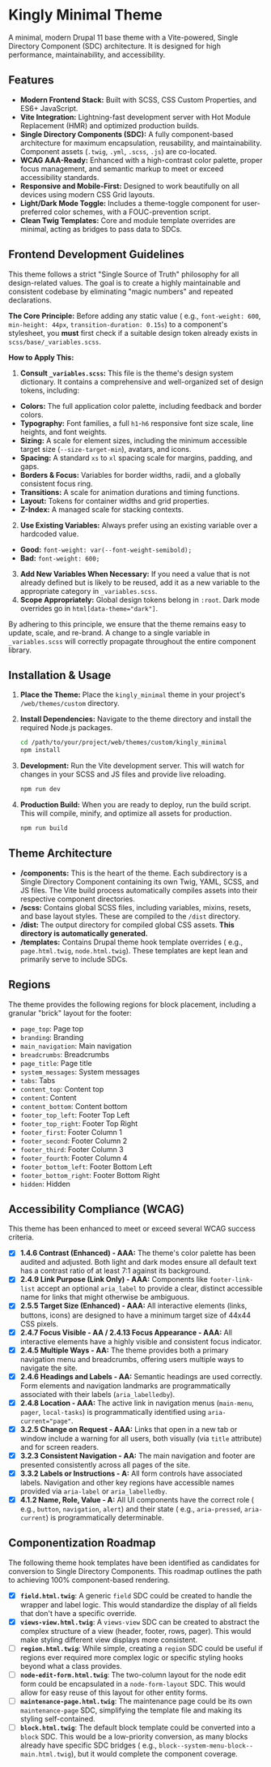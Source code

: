 # Kingly Minimal Theme

A minimal, modern Drupal 11 base theme with a Vite-powered, Single Directory
Component (SDC) architecture. It is designed for high performance,
maintainability, and accessibility.

## Features

* **Modern Frontend Stack:** Built with SCSS, CSS Custom Properties, and ES6+
  JavaScript.
* **Vite Integration:** Lightning-fast development server with Hot Module
  Replacement (HMR) and optimized production builds.
* **Single Directory Components (SDC):** A fully component-based architecture
  for maximum encapsulation, reusability, and maintainability. Component
  assets (`.twig`, `.yml`, `.scss`, `.js`) are co-located.
* **WCAG AAA-Ready:** Enhanced with a high-contrast color palette, proper focus
  management, and semantic markup to meet or exceed accessibility standards.
* **Responsive and Mobile-First:** Designed to work beautifully on all devices
  using modern CSS Grid layouts.
* **Light/Dark Mode Toggle:** Includes a theme-toggle component for
  user-preferred color schemes, with a FOUC-prevention script.
* **Clean Twig Templates:** Core and module template overrides are minimal,
  acting as bridges to pass data to SDCs.

## Frontend Development Guidelines

This theme follows a strict "Single Source of Truth" philosophy for all
design-related values. The goal is to create a highly maintainable and
consistent codebase by eliminating "magic numbers" and repeated declarations.

**The Core Principle:** Before adding any static value (
e.g., `font-weight: 600`, `min-height: 44px`, `transition-duration: 0.15s`) to a
component's stylesheet, you **must** first check if a suitable design token
already exists in `scss/base/_variables.scss`.

**How to Apply This:**

1. **Consult `_variables.scss`:** This file is the theme's design system
   dictionary. It contains a comprehensive and well-organized set of design
   tokens, including:

* **Colors:** The full application color palette, including feedback and border
  colors.
* **Typography:** Font families, a full `h1`-`h6` responsive font size scale,
  line heights, and font weights.
* **Sizing:** A scale for element sizes, including the minimum accessible target
  size (`--size-target-min`), avatars, and icons.
* **Spacing:** A standard `xs` to `xl` spacing scale for margins, padding, and
  gaps.
* **Borders & Focus:** Variables for border widths, radii, and a globally
  consistent focus ring.
* **Transitions:** A scale for animation durations and timing functions.
* **Layout:** Tokens for container widths and grid properties.
* **Z-Index:** A managed scale for stacking contexts.

2. **Use Existing Variables:** Always prefer using an existing variable over a
   hardcoded value.

* **Good:** `font-weight: var(--font-weight-semibold);`
* **Bad:** `font-weight: 600;`

3. **Add New Variables When Necessary:** If you need a value that is not already
   defined but is likely to be reused, add it as a new variable to the
   appropriate category in `_variables.scss`.
4. **Scope Appropriately:** Global design tokens belong in `:root`. Dark mode
   overrides go in `html[data-theme="dark"]`.

By adhering to this principle, we ensure that the theme remains easy to update,
scale, and re-brand. A change to a single variable in `_variables.scss` will
correctly propagate throughout the entire component library.

## Installation & Usage

1. **Place the Theme:**
   Place the `kingly_minimal` theme in your project's `/web/themes/custom`
   directory.

2. **Install Dependencies:**
   Navigate to the theme directory and install the required Node.js packages.
   ```bash
   cd /path/to/your/project/web/themes/custom/kingly_minimal
   npm install
   ```

3. **Development:**
   Run the Vite development server. This will watch for changes in your SCSS and
   JS files and provide live reloading.
   ```bash
   npm run dev
   ```

4. **Production Build:**
   When you are ready to deploy, run the build script. This will compile,
   minify, and optimize all assets for production.
   ```bash
   npm run build
   ```

## Theme Architecture

* **/components:** This is the heart of the theme. Each subdirectory is a Single
  Directory Component containing its own Twig, YAML, SCSS, and JS files. The
  Vite build process automatically compiles assets into their respective
  component directories.
* **/scss:** Contains global SCSS files, including variables, mixins, resets,
  and base layout styles. These are compiled to the `/dist` directory.
* **/dist:** The output directory for compiled global CSS assets. **This
  directory is automatically generated.**
* **/templates:** Contains Drupal theme hook template overrides (
  e.g., `page.html.twig`, `node.html.twig`). These templates are kept lean and
  primarily serve to include SDCs.

## Regions

The theme provides the following regions for block placement, including a
granular "brick" layout for the footer:

* `page_top`: Page top
* `branding`: Branding
* `main_navigation`: Main navigation
* `breadcrumbs`: Breadcrumbs
* `page_title`: Page title
* `system_messages`: System messages
* `tabs`: Tabs
* `content_top`: Content top
* `content`: Content
* `content_bottom`: Content bottom
* `footer_top_left`: Footer Top Left
* `footer_top_right`: Footer Top Right
* `footer_first`: Footer Column 1
* `footer_second`: Footer Column 2
* `footer_third`: Footer Column 3
* `footer_fourth`: Footer Column 4
* `footer_bottom_left`: Footer Bottom Left
* `footer_bottom_right`: Footer Bottom Right
* `hidden`: Hidden

## Accessibility Compliance (WCAG)

This theme has been enhanced to meet or exceed several WCAG success criteria.

- [x] **1.4.6 Contrast (Enhanced) - AAA:** The theme's color palette has been
  audited and adjusted. Both light and dark modes ensure all default text has
  a
  contrast ratio of at least 7:1 against its background.
- [x] **2.4.9 Link Purpose (Link Only) - AAA:** Components
  like `footer-link-list` accept an optional `aria_label` to provide a clear,
  distinct accessible name for links that might otherwise be ambiguous.
- [x] **2.5.5 Target Size (Enhanced) - AAA:** All interactive elements (links,
  buttons, icons) are designed to have a minimum target size of 44x44 CSS
  pixels.
- [x] **2.4.7 Focus Visible - AA / 2.4.13 Focus Appearance - AAA:** All
  interactive elements have a highly visible and consistent focus indicator.
- [x] **2.4.5 Multiple Ways - AA:** The theme provides both a primary
  navigation
  menu and breadcrumbs, offering users multiple ways to navigate the site.
- [x] **2.4.6 Headings and Labels - AA:** Semantic headings are used
  correctly.
  Form elements and navigation landmarks are programmatically associated with
  their labels (`aria_labelledby`).
- [x] **2.4.8 Location - AAA:** The active link in navigation
  menus (`main-menu`, `pager`, `local-tasks`) is programmatically identified
  using `aria-current="page"`.
- [x] **3.2.5 Change on Request - AAA:** Links that open in a new tab or
  window
  include a warning for all users, both visually (via `title` attribute) and
  for
  screen readers.
- [x] **3.2.3 Consistent Navigation - AA:** The main navigation and footer are
  presented consistently across all pages of the site.
- [x] **3.3.2 Labels or Instructions - A:** All form controls have associated
  labels. Navigation and other key regions have accessible names provided
  via `aria-label` or `aria_labelledby`.
- [x] **4.1.2 Name, Role, Value - A:** All UI components have the correct
  role (
  e.g., `button`, `navigation`, `alert`) and their state (
  e.g., `aria-pressed`, `aria-current`) is programmatically determinable.

## Componentization Roadmap

The following theme hook templates have been identified as candidates for
conversion to Single Directory Components. This roadmap outlines the path to
achieving 100% component-based rendering.

- [x] **`field.html.twig`**: A generic `field` SDC could be created to handle
  the wrapper and label logic. This would standardize the display of all
  fields that don't have a specific override.
- [x] **`views-view.html.twig`**: A `views-view` SDC can be created to
  abstract the complex structure of a view (header, footer, rows, pager). This
  would make styling different view displays more consistent.
- [ ] **`region.html.twig`**: While simple, creating a `region` SDC could be
  useful if regions ever required more complex logic or specific styling hooks
  beyond what a class provides.
- [ ] **`node-edit-form.html.twig`**: The two-column layout for the node edit
  form could be encapsulated in a `node-form-layout` SDC. This would allow for
  easy reuse of this layout for other entity forms.
- [ ] **`maintenance-page.html.twig`**: The maintenance page could be its
  own `maintenance-page` SDC, simplifying the template file and making its
  styling self-contained.
- [ ] **`block.html.twig`**: The default block template could be converted
  into a `block` SDC. This would be a low-priority conversion, as many blocks
  already have specific SDC bridges (
  e.g., `block--system-menu-block--main.html.twig`), but it would complete the
  component coverage.
